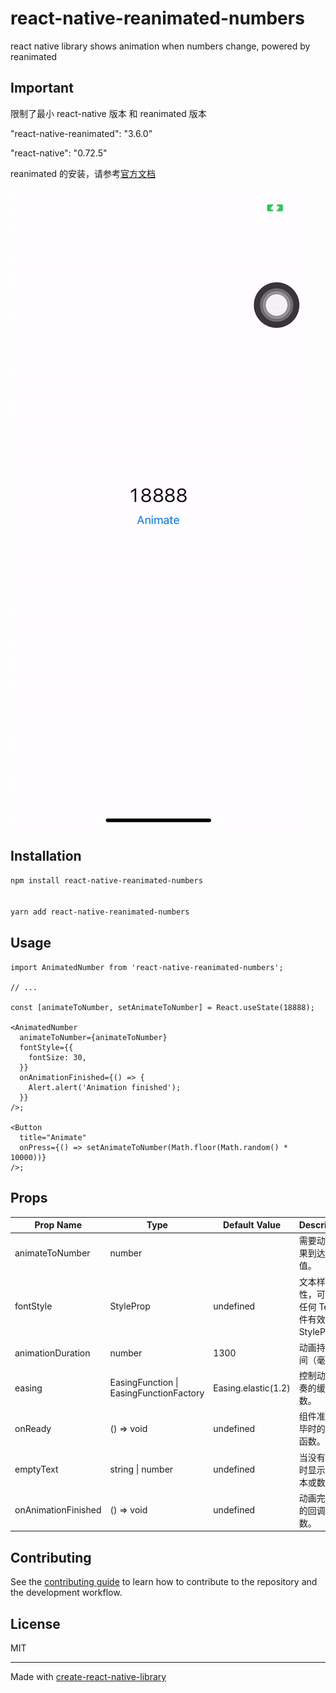 # react-native-reanimated-numbers

react native library shows animation when numbers change, powered by reanimated


## Important
限制了最小 react-native 版本 和 reanimated 版本

"react-native-reanimated": "3.6.0"

"react-native": "0.72.5"


reanimated 的安装，请参考[官方文档](https://docs.swmansion.com/react-native-reanimated/docs/fundamentals/getting-started)

![demo_gif](example_gif.gif)


## Installation

```sh
npm install react-native-reanimated-numbers


yarn add react-native-reanimated-numbers
```

## Usage

```tsx
import AnimatedNumber from 'react-native-reanimated-numbers';

// ...

const [animateToNumber, setAnimateToNumber] = React.useState(18888);

<AnimatedNumber
  animateToNumber={animateToNumber}
  fontStyle={{
    fontSize: 30,
  }}
  onAnimationFinished={() => {
    Alert.alert('Animation finished');
  }}
/>;

<Button
  title="Animate"
  onPress={() => setAnimateToNumber(Math.floor(Math.random() * 10000))}
/>;

```

## Props

| Prop Name          | Type                                   | Default Value | Description                                             |
|--------------------|----------------------------------------|---------------|---------------------------------------------------------|
| animateToNumber    | number                                 |               | 需要动画效果到达的数值。                                 |
| fontStyle          | StyleProp<TextStyle>                   | undefined     | 文本样式属性，可以是任何 Text 组件有效的 StyleProp。     |
| animationDuration  | number                                 | 1300          | 动画持续时间（毫秒）。                                   |
| easing             | EasingFunction \| EasingFunctionFactory| Easing.elastic(1.2)     | 控制动画节奏的缓动函数。                                 |
| onReady            | () => void                             | undefined     | 组件准备完毕时的回调函数。                               |
| emptyText          | string \| number                       | undefined     | 当没有内容时显示的文本或数值。                           |
| onAnimationFinished| () => void                             | undefined     | 动画完成后的回调函数。                                   |


## Contributing

See the [contributing guide](CONTRIBUTING.md) to learn how to contribute to the repository and the development workflow.

## License

MIT

---

Made with [create-react-native-library](https://github.com/callstack/react-native-builder-bob)
